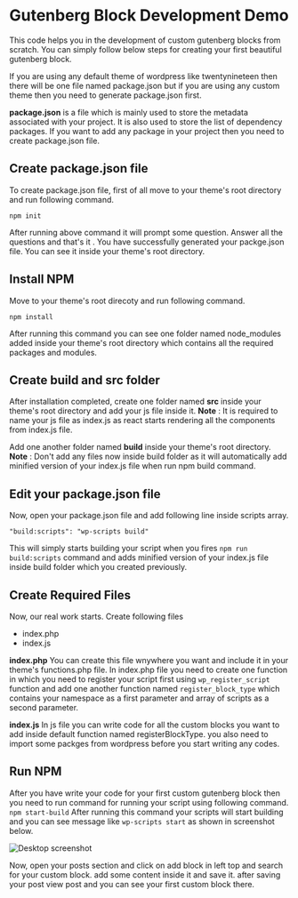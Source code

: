 # Gutenberg Block Development Demo

This code helps you in the development of custom gutenberg blocks from scratch. You can simply follow below steps for creating your first beautiful gutenberg block.

If you are using any default theme of wordpress like twentynineteen then there will be one file named package.json but if you are using any custom theme then you need to generate package.json first. 

**package.json** is a file which is mainly used to store the metadata associated with your project. It is also used to store the list of dependency packages. If you want to add any package in your project then you need to create package.json file. 

## Create package.json file
To create package.json file, first of all move to your theme's root directory and run following command.
```
npm init
```
After running above command it will prompt some question. Answer all the questions and that's it . You have successfully generated your packge.json file. You can see it inside your theme's root directory.

## Install NPM
 Move to your theme's root direcoty and run following command. 
```
npm install
```
After running this command you can see one folder named node_modules added inside your theme's root directory which contains all the required packages and modules.

## Create build and src folder
After installation completed, create one folder named **src** inside your theme's root directory and add your js file inside it.
**Note** : It is required to name your js file as index.js as react starts rendering all the components from index.js file.

Add one another folder named **build** inside your theme's root directory. </br>
**Note** : Don't add any files now inside build folder as it will automatically add minified version of your index.js file when run npm build command.

## Edit your package.json file 
Now, open your package.json file and add following line inside scripts array.
```
"build:scripts": "wp-scripts build"
```
This will simply starts building your script when you fires ``` npm run build:scripts ```   command and adds minified version of your index.js file inside build folder which you created previously.

## Create Required Files
Now, our real work starts. Create following files
- index.php
- index.js

**index.php**
You can create this file wnywhere you want and include it in your theme's functions.php file. In index.php file you need to create one function in which you need to register your script first using ``` wp_register_script ``` function and add one another function named ``` register_block_type ``` which contains your namespace as a first parameter and array of scripts as a second parameter.

**index.js**
In js file you can write code for all the custom blocks you want to add inside default function named registerBlockType. you also need to import some packges from wordpress before you start writing any codes.

## Run NPM
After you have write your code for your first custom gutenberg block then you need to run command for running your script using following command.
``` npm start-build ```
After running this command your scripts will start building and you can see message like ``` wp-scripts start ``` as shown in screenshot below.

![Desktop screenshot](https://user-images.githubusercontent.com/46484569/70032658-e572a500-15d3-11ea-9f0e-5e5c57f52c0b.png)

Now, open your posts section and click on add block in left top and search for your custom block. add some content inside it and save it. after saving your post view post and you can see your first custom block there.
